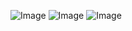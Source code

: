 ![Image](https://github.com/user-attachments/assets/ea0a55ed-462c-4d68-845f-8c8ebb2e96d3)
![Image](https://github.com/user-attachments/assets/cc11b885-ede1-4bb0-9f7e-0175ea243611)
![Image](https://github.com/user-attachments/assets/02b02721-c9ab-4db1-884b-cbfeaae94c63)
